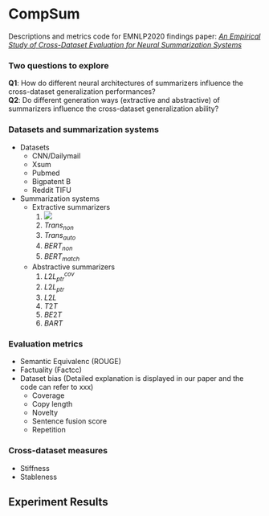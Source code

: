 # CompSum

Descriptions and metrics code for EMNLP2020 findings paper: *[An Empirical Study of Cross-Dataset Evaluation for Neural Summarization Systems]()*

### Two questions to explore
**Q1**: How do different neural architectures of summarizers influence the cross-dataset generalization performances?<br>
**Q2**: Do different generation ways (extractive and abstractive) of summarizers influence the cross-dataset generalization ability?

### Datasets and summarization systems
+ Datasets
  - CNN/Dailymail
  - Xsum
  - Pubmed
  - Bigpatent B
  - Reddit TIFU
+ Summarization systems
  - Extractive summarizers
    1. ![](http://latex.codecogs.com/svg.latex?LSTM_{non})
    2. $Trans_{non}$
    3. $Trans_{auto}$
    4. $BERT_{non}$
    5. $BERT_{match}$
  - Abstractive summarizers
    1. $L2L_{ptr}^{cov}$
    2. $L2L_{ptr}$
    3. $L2L$
    4. $T2T$
    5. $BE2T$
    6. $BART$

### Evaluation metrics
+ Semantic Equivalenc (ROUGE)
+ Factuality (Factcc)
+ Dataset bias (Detailed explanation is displayed in our paper and the code can refer to xxx)
  + Coverage
  + Copy length
  + Novelty
  + Sentence fusion score
  + Repetition

### Cross-dataset measures
+ Stiffness
+ Stableness

## Experiment Results

